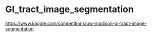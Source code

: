 # GI_tract_image_segmentation


https://www.kaggle.com/competitions/uw-madison-gi-tract-image-segmentation
